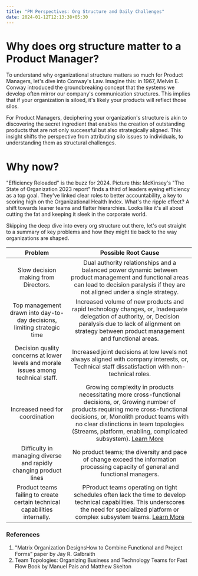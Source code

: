 ```yaml
---
title: "PM Perspectives: Org Structure and Daily Challenges"
date: 2024-01-12T12:13:38+05:30
---
```


# Why does org structure matter to a Product Manager?

To understand why organizational structure matters so much for Product Managers, let's dive into Conway's Law. Imagine this: in 1967, Melvin E. Conway introduced the groundbreaking concept that the systems we develop often mirror our company's communication structures. This implies that if your organization is siloed, it's likely your products will reflect those silos.

For Product Managers, deciphering your organization's structure is akin to discovering the secret ingredient that enables the creation of outstanding products that are not only successful but also strategically aligned. This insight shifts the perspective from attributing silo issues to individuals, to understanding them as structural challenges.

# Why now? 

"Efficiency Reloaded" is the buzz for 2024. Picture this: McKinsey's "The State of Organization 2023 report" finds a third of leaders eyeing efficiency as a top goal. They've linked clear roles to better accountability, a key to scoring high on the Organizational Health Index. What's the ripple effect? A shift towards leaner teams and flatter hierarchies. Looks like it's all about cutting the fat and keeping it sleek in the corporate world.

Skipping the deep dive into every org structure out there, let's cut straight to a summary of key problems and how they might tie back to the way organizations are shaped.

 |       Problem       |      Possible Root Cause     |
|:-------------------:|:--------------------:|
|Slow decision making from Directors.|Dual authority relationships and a balanced power dynamic between product management and functional areas can lead to decision paralysis if they are not aligned under a single strategy.|
|Top management drawn into day-to-day decisions, limiting strategic time|	Increased volume of new products and rapid technology changes, or,  Inadequate delegation of authority, or,  Decision paralysis due to lack of alignment on strategy between product management and functional areas.|
|Decision quality concerns at lower levels and morale issues among technical staff.|Increased joint decisions at low levels not always aligned with company interests, or,  Technical staff dissatisfaction with non-technical roles.|
|Increased need for coordination|	Growing complexity in products necessitating more cross-functional decisions, or,  Growing number of products requiring more cross-functional decisions, or, Monolith product teams with no clear distinctions in team topologies (Streams, platform, enabling, complicated subsystem). [Learn  More](https://teamtopologies.com/key-concepts-content/team-interaction-modeling-with-team-topologies)|
|Difficulty in managing diverse and rapidly changing product lines|	No product teams; the diversity and pace of change exceed the information processing capacity of general and functional managers.|
|Product teams failing to create certain technical capabilities internally. |PProduct teams operating on tight schedules often lack the time to develop technical capabilities. This underscores the need for specialized platform or complex subsystem teams. [Learn  More](https://teamtopologies.com/key-concepts-content/team-interaction-modeling-with-team-topologies)|

### References

1. "Matrix Organization DesignsHow to Combine Functional and Project Forms” paper by Jay R. Galbraith
2. Team Topologies: Organizing Business and Technology Teams for Fast Flow Book by Manuel Pais and Matthew Skelton